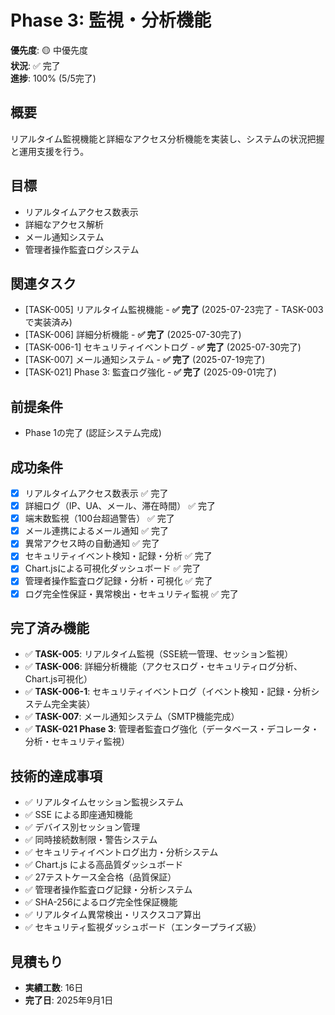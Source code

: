 # Phase 3: 監視・分析機能

**優先度**: 🟡 中優先度  
**状況**: ✅ 完了  
**進捗**: 100% (5/5完了)

## 概要
リアルタイム監視機能と詳細なアクセス分析機能を実装し、システムの状況把握と運用支援を行う。

## 目標
- リアルタイムアクセス数表示
- 詳細なアクセス解析
- メール通知システム
- 管理者操作監査ログシステム

## 関連タスク
- [TASK-005] リアルタイム監視機能 - **✅ 完了** (2025-07-23完了 - TASK-003で実装済み)
- [TASK-006] 詳細分析機能 - **✅ 完了** (2025-07-30完了)
- [TASK-006-1] セキュリティイベントログ - **✅ 完了** (2025-07-30完了)
- [TASK-007] メール通知システム - **✅ 完了** (2025-07-19完了)
- [TASK-021] Phase 3: 監査ログ強化 - **✅ 完了** (2025-09-01完了)

## 前提条件
- Phase 1の完了 (認証システム完成)

## 成功条件
- [x] リアルタイムアクセス数表示 ✅ 完了
- [x] 詳細ログ（IP、UA、メール、滞在時間） ✅ 完了
- [x] 端末数監視（100台超過警告） ✅ 完了
- [x] メール連携によるメール通知 ✅ 完了
- [x] 異常アクセス時の自動通知 ✅ 完了
- [x] セキュリティイベント検知・記録・分析 ✅ 完了
- [x] Chart.jsによる可視化ダッシュボード ✅ 完了
- [x] 管理者操作監査ログ記録・分析・可視化 ✅ 完了
- [x] ログ完全性保証・異常検出・セキュリティ監視 ✅ 完了

## 完了済み機能
- ✅ **TASK-005**: リアルタイム監視（SSE統一管理、セッション監視）
- ✅ **TASK-006**: 詳細分析機能（アクセスログ・セキュリティログ分析、Chart.js可視化）
- ✅ **TASK-006-1**: セキュリティイベントログ（イベント検知・記録・分析システム完全実装）
- ✅ **TASK-007**: メール通知システム（SMTP機能完成）
- ✅ **TASK-021 Phase 3**: 管理者監査ログ強化（データベース・デコレータ・分析・セキュリティ監視）

## 技術的達成事項
- ✅ リアルタイムセッション監視システム
- ✅ SSE による即座通知機能
- ✅ デバイス別セッション管理
- ✅ 同時接続数制限・警告システム
- ✅ セキュリティイベントログ出力・分析システム
- ✅ Chart.js による高品質ダッシュボード
- ✅ 27テストケース全合格（品質保証）
- ✅ 管理者操作監査ログ記録・分析システム
- ✅ SHA-256によるログ完全性保証機能
- ✅ リアルタイム異常検出・リスクスコア算出
- ✅ セキュリティ監視ダッシュボード（エンタープライズ級）

## 見積もり
- **実績工数**: 16日
- **完了日**: 2025年9月1日